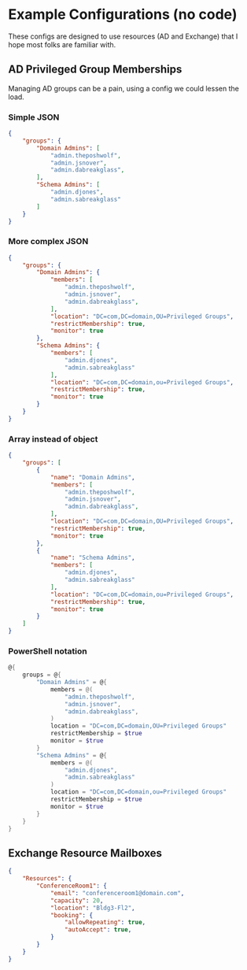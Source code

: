 # Example Configurations (no code)

These configs are designed to use resources (AD and Exchange) that I hope most folks are familiar with.

## AD Privileged Group Memberships

Managing AD groups can be a pain, using a config we could lessen the load.

### Simple JSON

```json
{
    "groups": {
        "Domain Admins": [
            "admin.theposhwolf",
            "admin.jsnover",
            "admin.dabreakglass",
        ],
        "Schema Admins": [
            "admin.djones",
            "admin.sabreakglass"
        ]
    }
}
```

### More complex JSON

```json
{
    "groups": {
        "Domain Admins": {
            "members": [
                "admin.theposhwolf",
                "admin.jsnover",
                "admin.dabreakglass",
            ],
            "location": "DC=com,DC=domain,OU=Privileged Groups",
            "restrictMembership": true,
            "monitor": true
        },
        "Schema Admins": {
            "members": [
                "admin.djones",
                "admin.sabreakglass"
            ],
            "location": "DC=com,DC=domain,ou=Privileged Groups",
            "restrictMembership": true,
            "monitor": true
        }
    }
}
```

### Array instead of object

```json
{
    "groups": [
        {
            "name": "Domain Admins",
            "members": [
                "admin.theposhwolf",
                "admin.jsnover",
                "admin.dabreakglass",
            ],
            "location": "DC=com,DC=domain,OU=Privileged Groups",
            "restrictMembership": true,
            "monitor": true
        },
        {
            "name": "Schema Admins",
            "members": [
                "admin.djones",
                "admin.sabreakglass"
            ],
            "location": "DC=com,DC=domain,ou=Privileged Groups",
            "restrictMembership": true,
            "monitor": true
        }
    ]
}
```

### PowerShell notation

```powershell
@{
    groups = @{
        "Domain Admins" = @{
            members = @(
                "admin.theposhwolf",
                "admin.jsnover",
                "admin.dabreakglass",
            )
            location = "DC=com,DC=domain,OU=Privileged Groups"
            restrictMembership = $true
            monitor = $true
        }
        "Schema Admins" = @{
            members = @(
                "admin.djones",
                "admin.sabreakglass"
            )
            location = "DC=com,DC=domain,ou=Privileged Groups"
            restrictMembership = $true
            monitor = $true
        }
    }
}
```

## Exchange Resource Mailboxes

```json
{
    "Resources": {
        "ConferenceRoom1": {
            "email": "conferenceroom1@domain.com",
            "capacity": 20,
            "location": "Bldg3-Fl2",
            "booking": {
                "allowRepeating": true,
                "autoAccept": true,
            }
        }
    }
}
```

